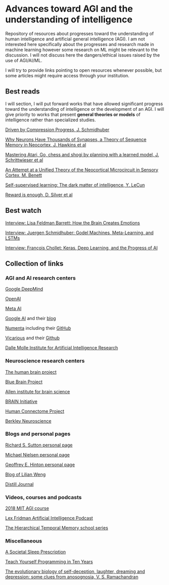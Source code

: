 # Advances toward AGI and the understanding of intelligence

Repository of resources about progresses toward the understanding of human intelligence and artificial general intelligence (AGI). I am not interested here specifically about the progresses and research made in machine learning however some research on ML might be relevant to the discussion.
I will not discuss here the dangers/ethical issues raised by the use of AGI/AI/ML.

I will try to provide links pointing to open resources whenever possible, but some articles might require access through your institution.

## Best reads

I will section, I will put forward works that have allowed significant progress toward the understanding of intelligence or the development of an AGI. I will give priority to works that present **general theories or models** of intelligence rather than specialized studies.

[Driven by Compression Progress, J. Schmidhuber](https://arxiv.org/pdf/0812.4360.pdf)

[Why Neurons Have Thousands of Synapses, a Theory of Sequence Memory in Neocortex, J. Hawkins et al](https://www.frontiersin.org/articles/10.3389/fncir.2016.00023/full)

[Mastering Atari, Go, chess and shogi by planning with a learned model, J. Schrittwieser et al](https://arxiv.org/abs/1911.08265)

[An Attempt at a Unified Theory of the Neocortical Microcircuit in Sensory Cortex, M. Benett](https://www.frontiersin.org/articles/10.3389/fncir.2020.00040/full)

[Self-supervised learning: The dark matter of intelligence, Y. LeCun](https://ai.facebook.com/blog/self-supervised-learning-the-dark-matter-of-intelligence/)

[Reward is enough, D. Silver et al](https://www.sciencedirect.com/science/article/pii/S0004370221000862)

## Best watch

[Interview: Lisa Feldman Barrett: How the Brain Creates Emotions](https://www.youtube.com/watch?v=qwsft6tmvBA)

[Interview: Juergen Schmidhuber: Godel Machines, Meta-Learning, and LSTMs](https://www.youtube.com/watch?v=3FIo6evmweo)

[Interview: François Chollet: Keras, Deep Learning, and the Progress of AI](https://www.youtube.com/watch?v=Bo8MY4JpiXE)

## Collection of links

### AGI and AI research centers

[Google DeepMind](https://deepmind.com/research)

[OpenAI](https://openai.com/)

[Meta AI](https://ai.facebook.com)

[Google AI](https://ai.google) and their [blog](https://ai.googleblog.com/)

[Numenta](https://numenta.com/) including their [GitHub](https://github.com/numenta)

[Vicarious](https://www.vicarious.com/) and their [Github](https://github.com/vicariousinc)

[Dalle Molle Institute for Artificial Intelligence Research](http://www.idsia.ch/idsia_en.html)

### Neuroscience research centers

[The human brain project](https://www.humanbrainproject.eu/en/)

[Blue Brain Project](https://www.epfl.ch/research/domains/bluebrain/)

[Allen institute for brain science](https://alleninstitute.org/what-we-do/brain-science/research/scientific-publications/)

[BRAIN Initiative](https://braininitiative.nih.gov/)

[Human Connectome Project](http://www.humanconnectomeproject.org/)

[Berkley Neuroscience](https://neuroscience.berkeley.edu/)

### Blogs and personal pages

[Richard S. Sutton personal page](http://incompleteideas.net/)

[Michael Nielsen personal page](http://michaelnielsen.org/)

[Geoffrey E. Hinton personal page](http://www.cs.toronto.edu/~hinton/)

[Blog of Lilian Weng](https://lilianweng.github.io)

[Distill Journal](https://distill.pub/)

### Videos, courses and podcasts

[2018 MIT AGI course](https://agi.mit.edu/)

[Lex Fridman Artificial Intelligence Podcast](https://lexfridman.com/ai/)

[The Hierarchical Temporal Memory school series](https://www.youtube.com/watch?v=XMB0ri4qgwc&list=PL3yXMgtrZmDqhsFQzwUC9V8MeeVOQ7eZ9)

### Miscellaneous

[A Societal Sleep Prescription](https://www.cell.com/neuron/pdf/S0896-6273(19)30565-3.pdf)

[Teach Yourself Programming in Ten Years](https://norvig.com/21-days.html)

[The evolutionary biology of self-deception, laughter, dreaming and depression: some clues from anosognosia, V. S. Ramachandran](https://pubmed.ncbi.nlm.nih.gov/8951799/)
